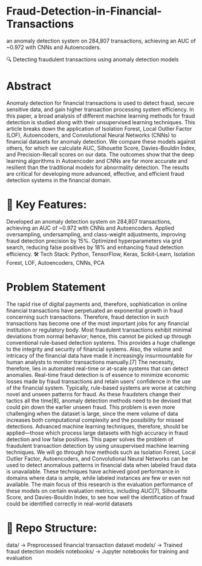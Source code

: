 # Fraud-Detection-in-Financial-Transactions
an anomaly detection system on 284,807 transactions, achieving an AUC of ~0.972 with CNNs and Autoencoders.


🔍 Detecting fraudulent transactions using anomaly detection models


# Abstract
Anomaly detection for financial transactions is used to detect fraud, secure sensitive data, and gain higher transaction processing system efficiency. In this paper, a broad analysis of different machine learning methods for fraud detection is studied along with their unsupervised learning techniques. This article breaks down the application of Isolation Forest, Local Outlier Factor (LOF), Autoencoders, and Convolutional Neural Networks (CNNs) to financial datasets for anomaly detection. We compare these models against others, for which we calculate AUC, Silhouette Score, Davies-Bouldin Index, and Precision-Recall scores on our data. The outcomes show that the deep learning algorithms in Autoencoder and CNNs are far more accurate and resilient than the traditional models for abnormality detection. The results are critical for developing more advanced, effective, and efficient fraud detection systems in the financial domain.

 
# 🚀 Key Features:

Developed an anomaly detection system on 284,807 transactions, achieving an AUC of ~0.972 with CNNs and Autoencoders.
Applied oversampling, undersampling, and class-weight adjustments, improving fraud detection precision by 15%.
Optimized hyperparameters via grid search, reducing false positives by 18% and enhancing fraud detection efficiency.
🛠 Tech Stack: Python, TensorFlow, Keras, Scikit-Learn, Isolation Forest, LOF, Autoencoders, CNNs, PCA

# Problem Statement
The rapid rise of digital payments and, therefore, sophistication in online financial transactions have perpetuated an exponential growth in fraud concerning such transactions. Therefore, fraud detection in such transactions has become one of the most important jobs for any financial institution or regulatory body. Most fraudulent transactions exhibit minimal deviations from normal behavior; hence, this cannot be picked up through conventional rule-based detection systems. This provides a huge challenge to the integrity and security of financial systems. Also, the volume and intricacy of the financial data have made it increasingly insurmountable for human analysts to monitor transactions manually.[7] The necessity, therefore, lies in automated real-time or at-scale systems that can detect anomalies. Real-time fraud detection is of essence to minimize economic losses made by fraud transactions and retain users’ confidence in the use of the financial system. Typically, rule-based systems are worse at catching novel and unseen patterns for fraud. As these fraudsters change their tactics all the time[8], anomaly detection methods need to be devised that could pin down the earlier unseen fraud. This problem is even more challenging when the dataset is large, since the mere volume of data increases both computational complexity and the possibility for missed detections. Advanced machine learning techniques, therefore, should be applied—those which process large datasets with high accuracy in fraud detection and low false positives. This paper solves the problem of fraudulent transaction detection by using unsupervised machine learning techniques. We will go through how methods such as Isolation Forest, Local Outlier Factor, Autoencoders, and Convolutional Neural Networks can be used to detect anomalous patterns in financial data when labeled fraud data is unavailable. These techniques have achieved good performance in domains where data is ample, while labeled instances are few or even not available. The main focus of this research is the evaluation performance of these models on certain evaluation metrics, including AUC[7], Silhouette Score, and Davies-Bouldin Index, to see how well the identification of fraud could be identified correctly in real-world datasets


# 📁 Repo Structure:

data/ → Preprocessed financial transaction dataset
models/ → Trained fraud detection models
notebooks/ → Jupyter notebooks for training and evaluation
